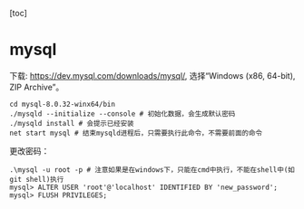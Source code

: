 [toc]

# mysql

下载: https://dev.mysql.com/downloads/mysql/, 选择“Windows (x86, 64-bit), ZIP Archive”。

```shell
cd mysql-8.0.32-winx64/bin
./mysqld --initialize --console # 初始化数据，会生成默认密码
./mysqld install # 会提示已经安装
net start mysql # 结束mysqld进程后，只需要执行此命令，不需要前面的命令
```

更改密码：

```shell
.\mysql -u root -p # 注意如果是在windows下，只能在cmd中执行，不能在shell中(如git shell)执行
mysql> ALTER USER 'root'@'localhost' IDENTIFIED BY 'new_password';
mysql> FLUSH PRIVILEGES;
```
